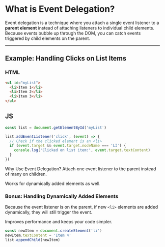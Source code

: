 # What is Event Delegation?

Event delegation is a technique where you attach a single event listener to a **parent element** instead of attaching listeners to individual child elements.  
Because events bubble up through the DOM, you can catch events triggered by child elements on the parent.

---

## Example: Handling Clicks on List Items

### HTML

```html
<ul id="myList">
  <li>Item 1</li>
  <li>Item 2</li>
  <li>Item 3</li>
</ul>
```

## JS

```js
const list = document.getElementById('myList')

list.addEventListener('click', (event) => {
  // Check if the clicked element is an <li>
  if (event.target && event.target.nodeName === 'LI') {
    console.log('Clicked on list item:', event.target.textContent)
  }
})
```

Why Use Event Delegation?
Attach one event listener to the parent instead of many on children.

Works for dynamically added elements as well.

### Bonus: Handling Dynamically Added Elements

Because the event listener is on the parent, if new `<li>` elements are added dynamically, they will still trigger the event.

Improves performance and keeps your code simpler.

```js
const newItem = document.createElement('li')
newItem.textContent = 'Item 4'
list.appendChild(newItem)
```
